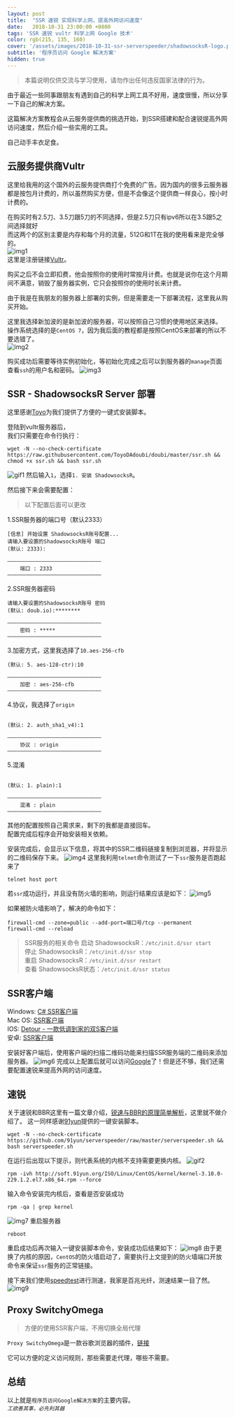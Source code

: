 ```yaml
---
layout: post
title:  "SSR 速锐 实现科学上网，提高外网访问速度"
date:   2018-10-31 23:00:00 +0800
tags: 'SSR 速锐 vultr 科学上网 Google 技术'
color: rgb(215, 135, 160)
cover: '/assets/images/2018-10-31-ssr-serverspeeder/shadowsocksR-logo.png'
subtitle: '程序员访问 Google 解决方案'
hidden: true
---
```

> 本篇说明仅供交流与学习使用，请勿作出任何违反国家法律的行为。

由于最近一些同事跟朋友有遇到自己的科学上网工具不好用，速度很慢，所以分享一下自己的解决方案。

这篇解决方案教程会从云服务提供商的挑选开始，到SSR搭建和配合速锐提高外网访问速度，然后介绍一些实用的工具。

自己动手丰衣足食。

## 云服务提供商Vultr
这里给我用的这个国外的云服务提供商打个免费的广告。因为国内的很多云服务器都是按包月计费的，所以虽然购买方便，但是不会像这个提供商一样良心，按小时计费的。

在购买时有2.5刀、3.5刀跟5刀的不同选择，但是2.5刀只有ipv6所以在3.5跟5之间选择就好  
而这两个的区别主要是内存和每个月的流量，512G和1T在我的使用看来是完全够的。  
![img1](/assets/images/2018-10-31-ssr-serverspeeder/WX20181031-224742@2x.png)  
这里是注册链接[Vultr](https://www.vultr.com/?ref=6896340)。

购买之后不会立即扣费，他会按照你的使用时常按月计费。也就是说你在这个月期间不满意，销毁了服务器实例，它只会按照你的使用时长来计费。

由于我是在我朋友的服务器上部署的实例，但是需要走一下部署流程，这里我从购买开始。

这里我选择新加波的是新加波的服务器，可以按照自己习惯的使用地区来选择。  
操作系统选择的是`CentOS 7`，因为我后面的教程都是按照CentOS来部署的所以不要选错了。  
![img2](/assets/images/2018-10-31-ssr-serverspeeder/WX20181031-224302@2x.png)

购买成功后需要等待实例初始化，等初始化完成之后可以到服务器的`manage`页面查看`ssh`的用户名和密码。
![img3](/assets/images/2018-10-31-ssr-serverspeeder/WX20181031-225731@2x.png)  

## SSR - ShadowsocksR Server 部署
这里感谢[Toyo](https://doub.io/author/toyo/)为我们提供了方便的一键式安装脚本。

登陆到vultr服务器后，  
我们只需要在命令行执行：
```shell
wget -N --no-check-certificate https://raw.githubusercontent.com/ToyoDAdoubi/doubi/master/ssr.sh && chmod +x ssr.sh && bash ssr.sh
```
![gif1](/assets/images/2018-10-31-ssr-serverspeeder/gif1.gif)
然后输入`1`，选择`1. 安装 ShadowsocksR`。

然后接下来会需要配置：
> 以下配置后面可以更改  

1.SSR服务器的端口号（默认2333）
```shell
[信息] 开始设置 ShadowsocksR账号配置...
请输入要设置的ShadowsocksR账号 端口
(默认: 2333):

——————————————————————————————
	端口 : 2333
——————————————————————————————
```
2.SSR服务器密码
```shell
请输入要设置的ShadowsocksR账号 密码
(默认: doub.io):********

——————————————————————————————
	密码 : *****
——————————————————————————————
```
3.加密方式，这里我选择了`10.aes-256-cfb`  
```shell
(默认: 5. aes-128-ctr):10

——————————————————————————————
	加密 : aes-256-cfb
——————————————————————————————
```
4.协议，我选择了`origin`
```shell

(默认: 2. auth_sha1_v4):1

——————————————————————————————
	协议 : origin
——————————————————————————————
```
5.混淆
```shell

(默认: 1. plain):1

——————————————————————————————
	混淆 : plain
——————————————————————————————
```
其他的配置按照自己需求来，剩下的我都是直接回车。  
配置完成后程序会开始安装相关依赖。

安装完成后，会显示以下信息，将其中的SSR二维码链接复制到浏览器，并将显示的二维码保存下来。
![img4](/assets/images/2018-10-31-ssr-serverspeeder/WX20181031-232921@2x.png)
这里我利用`telnet`命令测试了一下`ssr`服务是否跑起来了
```shell
telnet host port
```
若`ssr`成功运行，并且没有防火墙的影响，则运行结果应该是如下：
![img5](/assets/images/2018-10-31-ssr-serverspeeder/WX20181031-234040@2x.png)

如果被防火墙影响了，解决的命令如下：
```shell
firewall-cmd --zone=public --add-port=端口号/tcp --permanent
firewall-cmd --reload
```

>SSR服务的相关命令
>启动 ShadowsocksR：`/etc/init.d/ssr start`  
>停止 ShadowsocksR：`/etc/init.d/ssr stop`  
>重启 ShadowsocksR：`/etc/init.d/ssr restart`  
>查看 ShadowsocksR状态：`/etc/init.d/ssr status`    

## SSR客户端

Windows: [C# SSR客户端](https://oss2.mzyyun.com/ssr.zip)  
Mac OS: [SSR客户端](https://oss2.mzyyun.com/SS-X-R.zip)  
IOS: [Detour - 一款低调到家的双S客户端](https://itunes.apple.com/cn/app/detour-%E4%B8%80%E6%AC%BE%E4%BD%8E%E8%B0%83%E5%88%B0%E5%AE%B6%E7%9A%84%E5%8F%8Cs%E5%AE%A2%E6%88%B7%E7%AB%AF/id1260141606?mt=8)  
安卓: [SSR客户端](https://github.com/shadowsocksr-backup/shadowsocksr-android/releases/download/3.4.0.8/shadowsocksr-release.apk)  

安装好客户端后，使用客户端的扫描二维码功能来扫描SSR服务端的二维码来添加服务器。
![img6](/assets/images/2018-10-31-ssr-serverspeeder/WX20181031-235503@2x.png)
完成以上配置后就可以访问[Google](www.google.com)了！但是还不够，我们还需要配置速锐来提高外网的访问速度。

## 速锐
关于速锐和BBR这里有一篇文章介绍，[锐速与BBR的原理简单解析](https://www.zhujiboke.com/2017/08/673.html)，这里就不做介绍了。
这一同样感谢[91yun](https://www.91yun.co/archives/683)提供的一键安装脚本。  
```shell
wget -N --no-check-certificate https://github.com/91yun/serverspeeder/raw/master/serverspeeder.sh && bash serverspeeder.sh
```
在运行后出现以下提示，则代表系统的内核不支持需要更换内核。
![gif2](/assets/images/2018-10-31-ssr-serverspeeder/gif2.gif)

```shell
rpm -ivh http://soft.91yun.org/ISO/Linux/CentOS/kernel/kernel-3.10.0-229.1.2.el7.x86_64.rpm --force
```
输入命令安装完内核后，查看是否安装成功
```shell
rpm -qa | grep kernel
```
![img7](/assets/images/2018-10-31-ssr-serverspeeder/WX20181101-001310@2x.png)
重启服务器
```shell
reboot
```
重启成功后再次输入一键安装脚本命令，安装成功后结果如下：
![img8](/assets/images/2018-10-31-ssr-serverspeeder/WX20181101-001637@2x.png)
由于更换了内核的原因，`CentOS`的防火墙启动了，需要执行上文提到的防火墙端口开放命令来保证`ssr`服务的正常链接。

接下来我们使用[speedtest](http://www.speedtest.net/zh-Hans)进行测速，我家是百兆光纤，测速结果一目了然。
![img9](/assets/images/2018-10-31-ssr-serverspeeder/WX20181101-002619@2x.png)

## Proxy SwitchyOmega
>  方便的使用SSR客户端，不用切换全局代理  

`Proxy SwitchyOmega`是一款谷歌浏览器的插件，[链接](https://chrome.google.com/webstore/detail/proxy-switchyomega/padekgcemlokbadohgkifijomclgjgif)

它可以方便的定义访问规则，那些需要走代理，哪些不需要。

## 总结
以上就是`程序员访问Google解决方案`的主要内容。   
*`工欲善其事，必先利其器`*

